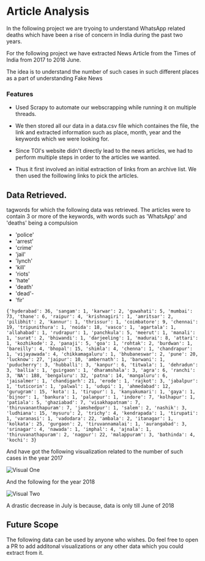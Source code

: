 # Article Analysis

In the following project we are tryoing to understand WhatsApp related deaths which have been a rise of concern in India during the past two years. 

For the following project we have extracted News Article from the Times of India from 2017 to 2018 June. 

The idea is to understand the number of such cases in such different places as a part of understanding Fake News


### Features

- Used Scrapy to automate our webscrapping while running it on multiple threads.

- We then stored all our data in a data.csv file which containes the file, the link and extracted information such as place, month, year and the keywords which we were looking for.

- Since TOI's website didn't directly lead to the news articles, we had to perform multiple steps in order to the articles we wanted. 

- Thus it first involved an initial extraction of links from an archive list. We then used the foillowing links to pick the articles.


## Data Retrieved.

tagwords for which the following data was retrieved. The articles were to contain 3 or more of the keywords, with words such as 'WhatsApp' and 'deaths' being a compulsion

- 'police'
- 'arrest'
- 'crime'
- 'jail'
- 'lynch'
- 'kill'
- 'riots'
-  'hate'
- 'death'
- 'dead'-
- 'fir'


```
{'hyderabad': 36, 'sangam': 1, 'karwar': 2, 'guwahati': 5, 'mumbai': 73, 'thane': 6, 'raipur': 4, 'krishnagiri': 1, 'amritsar': 2, 'pilibhit': 2, 'kannur': 1, 'thrissur': 1, 'coimbatore': 9, 'chennai': 19, 'tripunithura': 1, 'noida': 18, 'vasco': 1, 'agartala': 1, 'allahabad': 1, 'rudrapur': 1, 'panchkula': 5, 'meerut': 1, 'manali': 1, 'surat': 2, 'bhiwandi': 1, 'darjeeling': 1, 'madurai': 8, 'attari': 1, 'kozhikode': 2, 'panaji': 5, 'goa': 1, 'rohtak': 2, 'burdwan': 1, 'bareilly': 4, 'bhopal': 15, 'shimla': 4, 'chenna': 1, 'chandrapur': 1, 'vijayawada': 4, 'chikkamagaluru': 1, 'bhubaneswar': 2, 'pune': 20, 'lucknow': 27, 'jaipur': 10, 'ambernath': 1, 'barwani': 1, 'puducherry': 3, 'hubballi': 3, 'kanpur': 6, 'titwala': 1, 'dehradun': 3, 'ballia': 1, 'guirgaon': 1, 'dharamshala': 3, 'agra': 6, 'ranchi': 3, 'NA': 188, 'bengaluru': 32, 'patna': 14, 'mangaluru': 6, 'jaisalmer': 1, 'chandigarh': 21, 'erode': 1, 'rajkot': 3, 'jabalpur': 1, 'tuticorin': 1, 'palwal': 1, 'udupi': 1, 'ahmedabad': 12, 'gurugram': 15, 'kota': 1, 'tirupur': 1, 'kanyakumari': 1, 'gaya': 1, 'bijnor': 1, 'bankura': 1, 'palanpur': 1, 'indore': 7, 'kolhapur': 1, 'patiala': 5, 'ghaziabad': 7, 'visakhapatnam': 7, 'thiruvananthapuram': 7, 'jamshedpur': 1, 'salem': 2, 'nashik': 3, 'ludhiana': 15, 'mysuru': 2, 'trichy': 4, 'kendrapada': 1, 'tirupati': 1, 'varanasi': 1, 'vadodara': 22, 'ambala': 2, 'itanagar': 1, 'kolkata': 25, 'gurgaon': 2, 'tiruvannamalai': 1, 'aurangabad': 3, 'srinagar': 4, 'nawada': 1, 'imphal': 4, 'ajnala': 1, 'thiruvanathapuram': 2, 'nagpur': 22, 'malappuram': 3, 'bathinda': 4, 'kochi': 3}
```



And have got the following visualization related to the number of such cases in the year 2017 

![Visual One](visu1.png)


And the following for the year 2018

![Visual Two](visu2.png)

A drastic decrease in July is because, data is only till June of 2018


## Future Scope

The following data can be used by anyone who wishes. Do feel free to open a PR to add additonal visualizations or any other data which you could extract from it.
